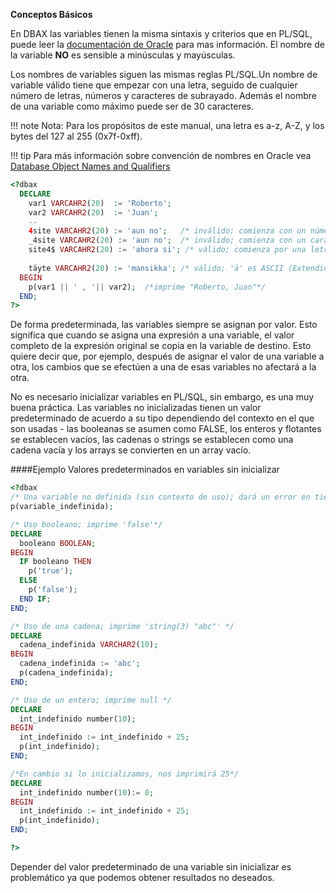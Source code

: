 <p class="page-header1"><b>Conceptos Básicos</b></p>

En DBAX las variables tienen la misma sintaxis y criterios que en PL/SQL, puede leer la [documentación de Oracle](https://docs.oracle.com/cd/B19306_01/appdev.102/b14261/overview.htm#sthref121) para mas información. El nombre de la variable **NO** es sensible a minúsculas y mayúsculas.

Los nombres de variables siguen las mismas reglas PL/SQL.Un nombre de variable válido tiene que empezar con una letra, seguido de cualquier número de letras, números y caracteres de subrayado. Además el nombre de una variable como máximo puede ser de 30 caracteres.

!!! note
    Nota: Para los propósitos de este manual, una letra es a-z, A-Z, y los bytes del 127 al 255 (0x7f-0xff).

!!! tip
    Para más información sobre convención de nombres en Oracle vea [Database Object Names and Qualifiers](http://docs.oracle.com/cd/E11882_01/server.112/e41084/sql_elements008.htm)

```php
<?dbax
  DECLARE
    var1 VARCAHR2(20)  := 'Roberto';
    var2 VARCAHR2(20)  := 'Juan';
    --
    4site VARCAHR2(20) := 'aun no';   /* inválido; comienza con un número*/
    _4site VARCAHR2(20) := 'aun no';  /* inválido; comienza con un carácter de subrayado*/
    site4$ VARCAHR2(20) := 'ahora si'; /* válido; comienza por una letra*/
    
    täyte VARCAHR2(20) := 'mansikka'; /* válido; 'ä' es ASCII (Extendido) 228*/
  BEGIN
    p(var1 || ' , '|| var2);  /*imprime "Roberto, Juan"*/
  END;
?>
```

De forma predeterminada, las variables siempre se asignan por valor. Esto significa que cuando se asigna una expresión a una variable, el valor completo de la expresión original se copia en la variable de destino. Esto quiere decir que, por ejemplo, después de asignar el valor de una variable a otra, los cambios que se efectúen a una de esas variables no afectará a la otra. 

No es necesario inicializar variables en PL/SQL, sin embargo, es una muy buena práctica. Las variables no inicializadas tienen un valor predeterminado de acuerdo a su tipo dependiendo del contexto en el que son usadas - las booleanas se asumen como FALSE, los enteros y flotantes se establecen vacíos, las cadenas o strings se establecen como una cadena vacía y los arrays se convierten en un array vacío.

####Ejemplo Valores predeterminados en variables sin inicializar

```php
<?dbax
/* Una variable no definida (sin contexto de uso); dará un error en tiempo de ejecución */
p(variable_indefinida);

/* Uso booleano; imprime 'false'*/
DECLARE
  booleano BOOLEAN;
BEGIN
  IF booleano THEN
    p('true');
  ELSE
    p('false');
  END IF;
END;

/* Uso de una cadena; imprime 'string(3) "abc"' */
DECLARE
  cadena_indefinida VARCHAR2(10);
BEGIN
  cadena_indefinida := 'abc';
  p(cadena_indefinida);
END;

/* Uso de un entero; imprime null */
DECLARE
  int_indefinido number(10);
BEGIN
  int_indefinido := int_indefinido + 25;
  p(int_indefinido);
END;

/*En cambio si lo inicializamos, nos imprimirá 25*/
DECLARE
  int_indefinido number(10):= 0;
BEGIN
  int_indefinido := int_indefinido + 25;
  p(int_indefinido);
END;

?>
```

Depender del valor predeterminado de una variable sin inicializar es problemático ya que podemos obtener resultados no deseados.
